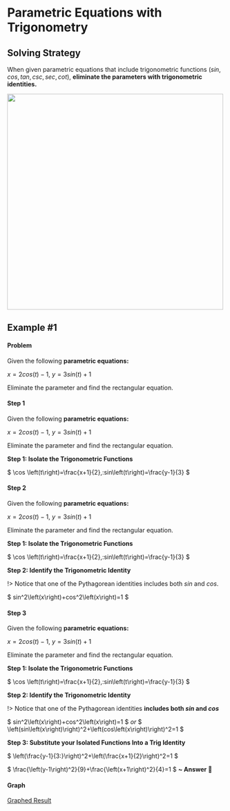 # Parametric Equations with Trigonometry

## Solving Strategy

When given parametric equations that include trigonometric functions $(sin, cos, tan, csc, sec, cot)$, **eliminate the parameters with trigonometric identities.** 

<img src="http://1.bp.blogspot.com/-BgRyWXqeWvs/VQBWy4Z2auI/AAAAAAAAFZE/e4wfD6R7VrU/s1600/Trig%2BIdentities.JPG)" width=500>

## Example #1

<!-- tabs:start -->
#### **Problem**

Given the following **parametric equations:**

$x=2cos(t)-1, \: y=3sin(t)+1$

Eliminate the parameter and find the rectangular equation.

#### **Step 1**

Given the following **parametric equations:**

$x=2cos(t)-1, \: y=3sin(t)+1$

Eliminate the parameter and find the rectangular equation.

**Step 1: Isolate the Trigonometric Functions** 

$ \cos \left(t\right)=\frac{x+1}{2},\:sin\left(t\right)=\frac{y-1}{3} $

#### **Step 2**

Given the following **parametric equations:**

$x=2cos(t)-1, \: y=3sin(t)+1$

Eliminate the parameter and find the rectangular equation.

**Step 1: Isolate the Trigonometric Functions** 

$ \cos \left(t\right)=\frac{x+1}{2},\:sin\left(t\right)=\frac{y-1}{3} $

**Step 2: Identify the Trigonometric Identity**

!> Notice that one of the Pythagorean identities includes both $sin$ and $cos$.

$ sin^2\left(x\right)+cos^2\left(x\right)=1 $

#### **Step 3**

Given the following **parametric equations:**

$x=2cos(t)-1, \: y=3sin(t)+1$

Eliminate the parameter and find the rectangular equation.

**Step 1: Isolate the Trigonometric Functions** 

$ \cos \left(t\right)=\frac{x+1}{2},\:sin\left(t\right)=\frac{y-1}{3} $

**Step 2: Identify the Trigonometric Identity**

!> Notice that one of the Pythagorean identities **includes both $sin$ and $cos$**

$ sin^2\left(x\right)+cos^2\left(x\right)=1 $ *or* 
$ \left(sin\left(x\right)\right)^2+\left(cos\left(x\right)\right)^2=1 $

**Step 3: Substitute your Isolated Functions Into a Trig Identity**

$ \left(\frac{y-1}{3\:}\right)^2+\left(\frac{x+1}{2}\right)^2=1 $

$ \frac{\left(y-1\right)^2}{9}+\frac{\left(x+1\right)^2}{4}=1 $ **~ Answer :tada:**


#### **Graph**

[Graphed Result](https://www.desmos.com/calculator/ay1jnlicli?embed ':include :type=iframe')
<!-- tabs:end -->